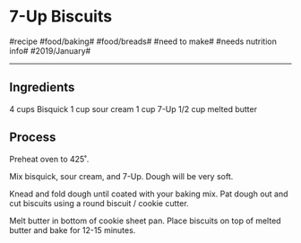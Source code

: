 # 7-Up Biscuits
#recipe #food/baking# #food/breads# #need to make# #needs nutrition info# #2019/January#
- - - -
## Ingredients
4 cups Bisquick
1 cup sour cream
1 cup 7-Up
1/2 cup melted butter

## Process
Preheat oven to 425˚.

Mix bisquick, sour cream, and 7-Up. Dough will be very soft.

Knead and fold dough until coated with your baking mix. Pat dough out and cut biscuits using a round biscuit / cookie cutter.

Melt butter in bottom of cookie sheet pan. Place biscuits on top of melted butter and bake for 12-15 minutes.